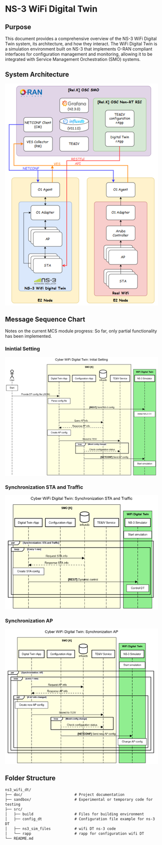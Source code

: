 # NS-3 WiFi Digital Twin

## Purpose
This document provides a comprehensive overview of the NS-3 WiFi Digital Twin system, its architecture, and how they interact. The WiFi Digital Twin is a simulation environment built on NS-3 that implements O-RAN compliant interfaces for configuration management and monitoring, allowing it to be integrated with Service Management Orchestration (SMO) systems.

## System Architecture
![image](./doc/images/wifi_dt_architecture.png)

## Message Sequence Chart
Notes on the current MCS module progress:
So far, only partial functionality has been implemented.

### Inintial Setting
![image](./doc/images/wifi_dt_initial_setting_msc.png)

### Synchronization STA and Traffic
![image](./doc/images/wifi_dt_synchronization_sta_and_traffic_msc.png)

### Synchronization AP
![image](./doc/images/wifi_dt_synchronization_ap_msc.png)

## Folder Structure
```plaintext
ns3_wifi_dt/
├── doc/                        # Project documentation
├── sandbox/                    # Experimental or temporary code for testing
├── src/
│   ├── build                   # Files for building environment
│   ├── config_dt               # Configuration file example for ns-3 DT
│   ├── ns3_sim_files           # wifi DT ns-3 code
│   └── rapp                    # rapp for configuration wifi DT
└── README.md
```